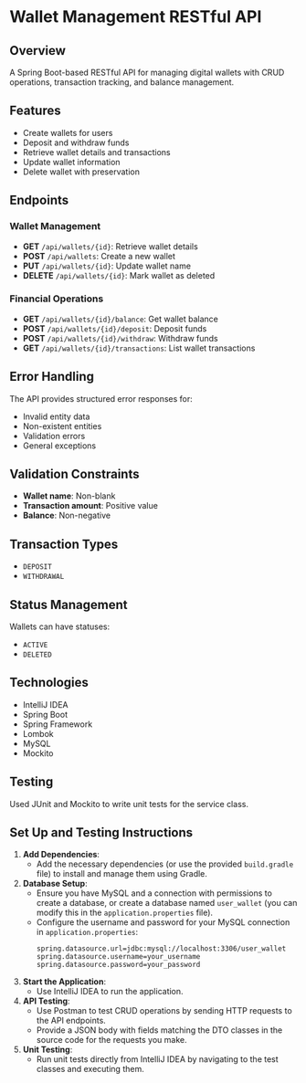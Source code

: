 # Wallet Management RESTful API

## Overview
A Spring Boot-based RESTful API for managing digital wallets with CRUD operations, transaction tracking, and balance management.

## Features
- Create wallets for users
- Deposit and withdraw funds
- Retrieve wallet details and transactions
- Update wallet information
- Delete wallet with preservation

## Endpoints

### Wallet Management
- **GET** `/api/wallets/{id}`: Retrieve wallet details
- **POST** `/api/wallets`: Create a new wallet
- **PUT** `/api/wallets/{id}`: Update wallet name
- **DELETE** `/api/wallets/{id}`: Mark wallet as deleted

### Financial Operations
- **GET** `/api/wallets/{id}/balance`: Get wallet balance
- **POST** `/api/wallets/{id}/deposit`: Deposit funds
- **POST** `/api/wallets/{id}/withdraw`: Withdraw funds
- **GET** `/api/wallets/{id}/transactions`: List wallet transactions

## Error Handling
The API provides structured error responses for:
- Invalid entity data
- Non-existent entities
- Validation errors
- General exceptions

## Validation Constraints
- **Wallet name**: Non-blank
- **Transaction amount**: Positive value
- **Balance**: Non-negative

## Transaction Types
- `DEPOSIT`
- `WITHDRAWAL`

## Status Management
Wallets can have statuses:
- `ACTIVE`
- `DELETED`

## Technologies
- IntelliJ IDEA
- Spring Boot
- Spring Framework
- Lombok
- MySQL
- Mockito

## Testing
Used JUnit and Mockito to write unit tests for the service class.

## Set Up and Testing Instructions
1. **Add Dependencies**: 
   - Add the necessary dependencies (or use the provided `build.gradle` file) to install and manage them using Gradle.
2. **Database Setup**:
   - Ensure you have MySQL and a connection with permissions to create a database, or create a database named `user_wallet` (you can modify this in the `application.properties` file).
   - Configure the username and password for your MySQL connection in `application.properties`:
     ```properties
     spring.datasource.url=jdbc:mysql://localhost:3306/user_wallet
     spring.datasource.username=your_username
     spring.datasource.password=your_password
     ```
3. **Start the Application**:
   - Use IntelliJ IDEA to run the application.
4. **API Testing**:
   - Use Postman to test CRUD operations by sending HTTP requests to the API endpoints.
   - Provide a JSON body with fields matching the DTO classes in the source code for the requests you make.
5. **Unit Testing**:
   - Run unit tests directly from IntelliJ IDEA by navigating to the test classes and executing them.
